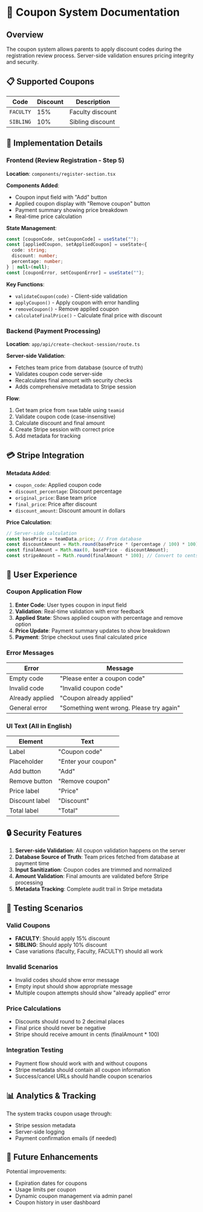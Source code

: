 # 🎫 Coupon System Documentation

## Overview

The coupon system allows parents to apply discount codes during the registration review process. Server-side validation ensures pricing integrity and security.

## 📋 Supported Coupons

| Code     | Discount | Description        |
|----------|----------|--------------------|
| `FACULTY`| 15%      | Faculty discount   |
| `SIBLING`| 10%      | Sibling discount   |

## 🔧 Implementation Details

### Frontend (Review Registration - Step 5)

**Location**: `components/register-section.tsx`

**Components Added**:
- Coupon input field with "Add" button
- Applied coupon display with "Remove coupon" button
- Payment summary showing price breakdown
- Real-time price calculation

**State Management**:
```typescript
const [couponCode, setCouponCode] = useState("");
const [appliedCoupon, setAppliedCoupon] = useState<{
  code: string;
  discount: number;
  percentage: number;
} | null>(null);
const [couponError, setCouponError] = useState("");
```

**Key Functions**:
- `validateCoupon(code)` - Client-side validation
- `applyCoupon()` - Apply coupon with error handling
- `removeCoupon()` - Remove applied coupon
- `calculateFinalPrice()` - Calculate final price with discount

### Backend (Payment Processing)

**Location**: `app/api/create-checkout-session/route.ts`

**Server-side Validation**:
- Fetches team price from database (source of truth)
- Validates coupon code server-side
- Recalculates final amount with security checks
- Adds comprehensive metadata to Stripe session

**Flow**:
1. Get team price from `team` table using `teamid`
2. Validate coupon code (case-insensitive)
3. Calculate discount and final amount
4. Create Stripe session with correct price
5. Add metadata for tracking

## 💳 Stripe Integration

**Metadata Added**:
- `coupon_code`: Applied coupon code
- `discount_percentage`: Discount percentage
- `original_price`: Base team price
- `final_price`: Price after discount
- `discount_amount`: Discount amount in dollars

**Price Calculation**:
```typescript
// Server-side calculation
const basePrice = teamData.price; // From database
const discountAmount = Math.round(basePrice * (percentage / 100) * 100) / 100;
const finalAmount = Math.max(0, basePrice - discountAmount);
const stripeAmount = Math.round(finalAmount * 100); // Convert to cents
```

## 🎯 User Experience

### Coupon Application Flow

1. **Enter Code**: User types coupon in input field
2. **Validation**: Real-time validation with error feedback
3. **Applied State**: Shows applied coupon with percentage and remove option
4. **Price Update**: Payment summary updates to show breakdown
5. **Payment**: Stripe checkout uses final calculated price

### Error Messages

| Error | Message |
|-------|---------|
| Empty code | "Please enter a coupon code" |
| Invalid code | "Invalid coupon code" |
| Already applied | "Coupon already applied" |
| General error | "Something went wrong. Please try again" |

### UI Text (All in English)

| Element | Text |
|---------|------|
| Label | "Coupon code" |
| Placeholder | "Enter your coupon" |
| Add button | "Add" |
| Remove button | "Remove coupon" |
| Price label | "Price" |
| Discount label | "Discount" |
| Total label | "Total" |

## 🔒 Security Features

1. **Server-side Validation**: All coupon validation happens on the server
2. **Database Source of Truth**: Team prices fetched from database at payment time
3. **Input Sanitization**: Coupon codes are trimmed and normalized
4. **Amount Validation**: Final amounts are validated before Stripe processing
5. **Metadata Tracking**: Complete audit trail in Stripe metadata

## 🧪 Testing Scenarios

### Valid Coupons
- **FACULTY**: Should apply 15% discount
- **SIBLING**: Should apply 10% discount
- Case variations (faculty, Faculty, FACULTY) should all work

### Invalid Scenarios
- Invalid codes should show error message
- Empty input should show appropriate message
- Multiple coupon attempts should show "already applied" error

### Price Calculations
- Discounts should round to 2 decimal places
- Final price should never be negative
- Stripe should receive amount in cents (finalAmount * 100)

### Integration Testing
- Payment flow should work with and without coupons
- Stripe metadata should contain all coupon information
- Success/cancel URLs should handle coupon scenarios

## 📊 Analytics & Tracking

The system tracks coupon usage through:
- Stripe session metadata
- Server-side logging
- Payment confirmation emails (if needed)

## 🚀 Future Enhancements

Potential improvements:
- Expiration dates for coupons
- Usage limits per coupon
- Dynamic coupon management via admin panel
- Coupon history in user dashboard











